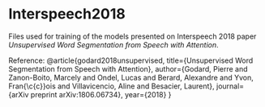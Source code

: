 # Interspeech2018

Files used for training of the models presented on Interspeech 2018 paper *Unsupervised Word Segmentation from Speech with Attention*.

Reference:
@article{godard2018unsupervised,
  title={Unsupervised Word Segmentation from Speech with Attention},
  author={Godard, Pierre and Zanon-Boito, Marcely and Ondel, Lucas and Berard, Alexandre and Yvon, Fran{\c{c}}ois and Villavicencio, Aline and Besacier, Laurent},
  journal={arXiv preprint arXiv:1806.06734},
  year={2018}
}
